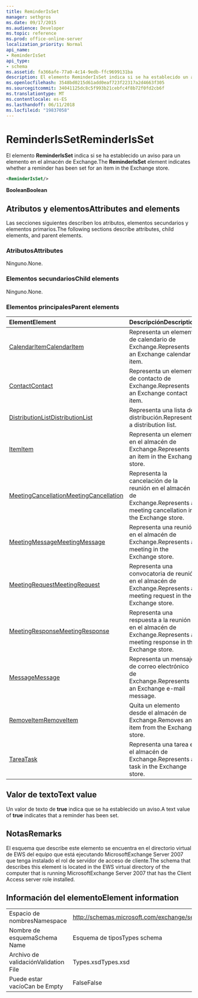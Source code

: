 ```yaml
---
title: ReminderIsSet
manager: sethgros
ms.date: 09/17/2015
ms.audience: Developer
ms.topic: reference
ms.prod: office-online-server
localization_priority: Normal
api_name:
- ReminderIsSet
api_type:
- schema
ms.assetid: fa366afe-77a0-4c14-9edb-ffc9699131ba
description: El elemento ReminderIsSet indica si se ha establecido un aviso para un elemento en el almacén de Exchange.
ms.openlocfilehash: 3548bd0215d61add0eaf723f22317a2d4663f305
ms.sourcegitcommit: 34041125dc8c5f993b21cebfc4f8b72f0fd2cb6f
ms.translationtype: MT
ms.contentlocale: es-ES
ms.lasthandoff: 06/11/2018
ms.locfileid: "19837058"
---
```

# <a name="reminderisset"></a><span data-ttu-id="d68bf-103">ReminderIsSet</span><span class="sxs-lookup"><span data-stu-id="d68bf-103">ReminderIsSet</span></span>

<span data-ttu-id="d68bf-104">El elemento **ReminderIsSet** indica si se ha establecido un aviso para un elemento en el almacén de Exchange.</span><span class="sxs-lookup"><span data-stu-id="d68bf-104">The **ReminderIsSet** element indicates whether a reminder has been set for an item in the Exchange store.</span></span> 
  
```xml
<ReminderIsSet/>
```

 <span data-ttu-id="d68bf-105">**Boolean**</span><span class="sxs-lookup"><span data-stu-id="d68bf-105">**Boolean**</span></span>
## <a name="attributes-and-elements"></a><span data-ttu-id="d68bf-106">Atributos y elementos</span><span class="sxs-lookup"><span data-stu-id="d68bf-106">Attributes and elements</span></span>

<span data-ttu-id="d68bf-107">Las secciones siguientes describen los atributos, elementos secundarios y elementos primarios.</span><span class="sxs-lookup"><span data-stu-id="d68bf-107">The following sections describe attributes, child elements, and parent elements.</span></span>
  
### <a name="attributes"></a><span data-ttu-id="d68bf-108">Atributos</span><span class="sxs-lookup"><span data-stu-id="d68bf-108">Attributes</span></span>

<span data-ttu-id="d68bf-109">Ninguno.</span><span class="sxs-lookup"><span data-stu-id="d68bf-109">None.</span></span>
  
### <a name="child-elements"></a><span data-ttu-id="d68bf-110">Elementos secundarios</span><span class="sxs-lookup"><span data-stu-id="d68bf-110">Child elements</span></span>

<span data-ttu-id="d68bf-111">Ninguno.</span><span class="sxs-lookup"><span data-stu-id="d68bf-111">None.</span></span>
  
### <a name="parent-elements"></a><span data-ttu-id="d68bf-112">Elementos principales</span><span class="sxs-lookup"><span data-stu-id="d68bf-112">Parent elements</span></span>

|<span data-ttu-id="d68bf-113">**Element**</span><span class="sxs-lookup"><span data-stu-id="d68bf-113">**Element**</span></span>|<span data-ttu-id="d68bf-114">**Descripción**</span><span class="sxs-lookup"><span data-stu-id="d68bf-114">**Description**</span></span>|
|:-----|:-----|
|[<span data-ttu-id="d68bf-115">CalendarItem</span><span class="sxs-lookup"><span data-stu-id="d68bf-115">CalendarItem</span></span>](calendaritem.md) <br/> |<span data-ttu-id="d68bf-116">Representa un elemento de calendario de Exchange.</span><span class="sxs-lookup"><span data-stu-id="d68bf-116">Represents an Exchange calendar item.</span></span>  <br/> |
|[<span data-ttu-id="d68bf-117">Contact</span><span class="sxs-lookup"><span data-stu-id="d68bf-117">Contact</span></span>](contact.md) <br/> |<span data-ttu-id="d68bf-118">Representa un elemento de contacto de Exchange.</span><span class="sxs-lookup"><span data-stu-id="d68bf-118">Represents an Exchange contact item.</span></span>  <br/> |
|[<span data-ttu-id="d68bf-119">DistributionList</span><span class="sxs-lookup"><span data-stu-id="d68bf-119">DistributionList</span></span>](distributionlist.md) <br/> |<span data-ttu-id="d68bf-120">Representa una lista de distribución.</span><span class="sxs-lookup"><span data-stu-id="d68bf-120">Represents a distribution list.</span></span>  <br/> |
|[<span data-ttu-id="d68bf-121">Item</span><span class="sxs-lookup"><span data-stu-id="d68bf-121">Item</span></span>](item.md) <br/> |<span data-ttu-id="d68bf-122">Representa un elemento en el almacén de Exchange.</span><span class="sxs-lookup"><span data-stu-id="d68bf-122">Represents an item in the Exchange store.</span></span>  <br/> |
|[<span data-ttu-id="d68bf-123">MeetingCancellation</span><span class="sxs-lookup"><span data-stu-id="d68bf-123">MeetingCancellation</span></span>](meetingcancellation.md) <br/> |<span data-ttu-id="d68bf-124">Representa la cancelación de la reunión en el almacén de Exchange.</span><span class="sxs-lookup"><span data-stu-id="d68bf-124">Represents a meeting cancellation in the Exchange store.</span></span>  <br/> |
|[<span data-ttu-id="d68bf-125">MeetingMessage</span><span class="sxs-lookup"><span data-stu-id="d68bf-125">MeetingMessage</span></span>](meetingmessage.md) <br/> |<span data-ttu-id="d68bf-126">Representa una reunión en el almacén de Exchange.</span><span class="sxs-lookup"><span data-stu-id="d68bf-126">Represents a meeting in the Exchange store.</span></span>  <br/> |
|[<span data-ttu-id="d68bf-127">MeetingRequest</span><span class="sxs-lookup"><span data-stu-id="d68bf-127">MeetingRequest</span></span>](meetingrequest.md) <br/> |<span data-ttu-id="d68bf-128">Representa una convocatoria de reunión en el almacén de Exchange.</span><span class="sxs-lookup"><span data-stu-id="d68bf-128">Represents a meeting request in the Exchange store.</span></span>  <br/> |
|[<span data-ttu-id="d68bf-129">MeetingResponse</span><span class="sxs-lookup"><span data-stu-id="d68bf-129">MeetingResponse</span></span>](meetingresponse.md) <br/> |<span data-ttu-id="d68bf-130">Representa una respuesta a la reunión en el almacén de Exchange.</span><span class="sxs-lookup"><span data-stu-id="d68bf-130">Represents a meeting response in the Exchange store.</span></span>  <br/> |
|[<span data-ttu-id="d68bf-131">Message</span><span class="sxs-lookup"><span data-stu-id="d68bf-131">Message</span></span>](message-ex15websvcsotherref.md) <br/> |<span data-ttu-id="d68bf-132">Representa un mensaje de correo electrónico de Exchange.</span><span class="sxs-lookup"><span data-stu-id="d68bf-132">Represents an Exchange e-mail message.</span></span>  <br/> |
|[<span data-ttu-id="d68bf-133">RemoveItem</span><span class="sxs-lookup"><span data-stu-id="d68bf-133">RemoveItem</span></span>](removeitem.md) <br/> |<span data-ttu-id="d68bf-134">Quita un elemento desde el almacén de Exchange.</span><span class="sxs-lookup"><span data-stu-id="d68bf-134">Removes an item from the Exchange store.</span></span>  <br/> |
|[<span data-ttu-id="d68bf-135">Tarea</span><span class="sxs-lookup"><span data-stu-id="d68bf-135">Task</span></span>](task.md) <br/> |<span data-ttu-id="d68bf-136">Representa una tarea en el almacén de Exchange.</span><span class="sxs-lookup"><span data-stu-id="d68bf-136">Represents a task in the Exchange store.</span></span>  <br/> |
   
## <a name="text-value"></a><span data-ttu-id="d68bf-137">Valor de texto</span><span class="sxs-lookup"><span data-stu-id="d68bf-137">Text value</span></span>

<span data-ttu-id="d68bf-138">Un valor de texto de **true** indica que se ha establecido un aviso.</span><span class="sxs-lookup"><span data-stu-id="d68bf-138">A text value of **true** indicates that a reminder has been set.</span></span> 
  
## <a name="remarks"></a><span data-ttu-id="d68bf-139">Notas</span><span class="sxs-lookup"><span data-stu-id="d68bf-139">Remarks</span></span>

<span data-ttu-id="d68bf-140">El esquema que describe este elemento se encuentra en el directorio virtual de EWS del equipo que está ejecutando MicrosoftExchange Server 2007 que tenga instalado el rol de servidor de acceso de cliente.</span><span class="sxs-lookup"><span data-stu-id="d68bf-140">The schema that describes this element is located in the EWS virtual directory of the computer that is running MicrosoftExchange Server 2007 that has the Client Access server role installed.</span></span>
  
## <a name="element-information"></a><span data-ttu-id="d68bf-141">Información del elemento</span><span class="sxs-lookup"><span data-stu-id="d68bf-141">Element information</span></span>

|||
|:-----|:-----|
|<span data-ttu-id="d68bf-142">Espacio de nombres</span><span class="sxs-lookup"><span data-stu-id="d68bf-142">Namespace</span></span>  <br/> |http://schemas.microsoft.com/exchange/services/2006/types  <br/> |
|<span data-ttu-id="d68bf-143">Nombre de esquema</span><span class="sxs-lookup"><span data-stu-id="d68bf-143">Schema Name</span></span>  <br/> |<span data-ttu-id="d68bf-144">Esquema de tipos</span><span class="sxs-lookup"><span data-stu-id="d68bf-144">Types schema</span></span>  <br/> |
|<span data-ttu-id="d68bf-145">Archivo de validación</span><span class="sxs-lookup"><span data-stu-id="d68bf-145">Validation File</span></span>  <br/> |<span data-ttu-id="d68bf-146">Types.xsd</span><span class="sxs-lookup"><span data-stu-id="d68bf-146">Types.xsd</span></span>  <br/> |
|<span data-ttu-id="d68bf-147">Puede estar vacío</span><span class="sxs-lookup"><span data-stu-id="d68bf-147">Can be Empty</span></span>  <br/> |<span data-ttu-id="d68bf-148">False</span><span class="sxs-lookup"><span data-stu-id="d68bf-148">False</span></span>  <br/> |
   

